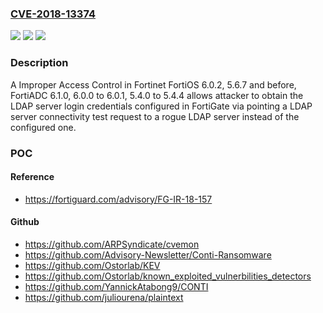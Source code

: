 ### [CVE-2018-13374](https://cve.mitre.org/cgi-bin/cvename.cgi?name=CVE-2018-13374)
![](https://img.shields.io/static/v1?label=Product&message=Fortinet%20FortiOS%2C%20fortiADC&color=blue)
![](https://img.shields.io/static/v1?label=Version&message=n%2Fa&color=blue)
![](https://img.shields.io/static/v1?label=Vulnerability&message=Improper%20Access%20Control&color=brighgreen)

### Description

A Improper Access Control in Fortinet FortiOS 6.0.2, 5.6.7 and before, FortiADC 6.1.0, 6.0.0 to 6.0.1, 5.4.0 to 5.4.4 allows attacker to obtain the LDAP server login credentials configured in FortiGate via pointing a LDAP server connectivity test request to a rogue LDAP server instead of the configured one.

### POC

#### Reference
- https://fortiguard.com/advisory/FG-IR-18-157

#### Github
- https://github.com/ARPSyndicate/cvemon
- https://github.com/Advisory-Newsletter/Conti-Ransomware
- https://github.com/Ostorlab/KEV
- https://github.com/Ostorlab/known_exploited_vulnerbilities_detectors
- https://github.com/YannickAtabong9/CONTI
- https://github.com/juliourena/plaintext

